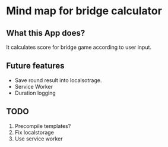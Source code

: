 # Mind map for bridge calculator

## What this App does?
It calculates score for bridge game according to user input.

## Future features
 - Save round result into localsotrage.
 - Service Worker
 - Duration logging

## TODO
1. Precompile templates?
2. Fix localstorage
3. Use service worker
